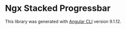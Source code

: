 # Ngx Stacked Progressbar

This library was generated with [Angular CLI](https://github.com/angular/angular-cli) version 9.1.12.

